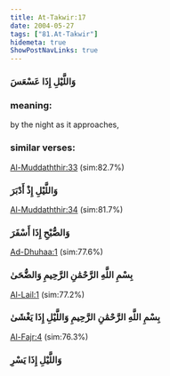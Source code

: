 ```yaml
---
title: At-Takwir:17
date: 2004-05-27
tags: ["81.At-Takwir"]
hidemeta: true 
ShowPostNavLinks: true 
---
```

### وَاللَّيْلِ إِذَا عَسْعَسَ
### meaning: 
by the night as it approaches,
### similar verses: 

[Al-Muddaththir:33](/74/33) (sim:82.7%)

### وَاللَّيْلِ إِذْ أَدْبَرَ

[Al-Muddaththir:34](/74/34) (sim:81.7%)

### وَالصُّبْحِ إِذَا أَسْفَرَ

[Ad-Dhuhaa:1](/93/1) (sim:77.6%)

### بِسْمِ اللَّهِ الرَّحْمَٰنِ الرَّحِيمِ وَالضُّحَىٰ

[Al-Lail:1](/92/1) (sim:77.2%)

### بِسْمِ اللَّهِ الرَّحْمَٰنِ الرَّحِيمِ وَاللَّيْلِ إِذَا يَغْشَىٰ

[Al-Fajr:4](/89/4) (sim:76.3%)

### وَاللَّيْلِ إِذَا يَسْرِ
